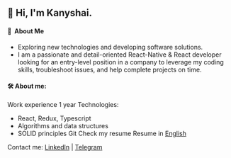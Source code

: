 ## 👋 Hi, I'm Kanyshai.

####  💫 &nbsp;About Me
- Exploring new technologies and developing software solutions.
- I am a passionate and detail-oriented React-Native & React developer looking for an entry-level position in a company to leverage my coding skills, troubleshoot issues, and help complete projects on time.


#### 🛠  About me:
Work experience 1 year
Technologies:
- React, Redux, Typescript
- Algorithms and data structures
- SOLID principles
Git
Check my resume
Resume in [English](https://docs.google.com/document/d/1YHhAuW-IjPpW22F4TQBOFQXC_3h8CLhlveQB5--he-Q/edit)

Contact me: [LinkedIn](https://www.linkedin.com/in/kbakaeva/) | [Telegram](https://t.me/kanyshai_bakaeva)
